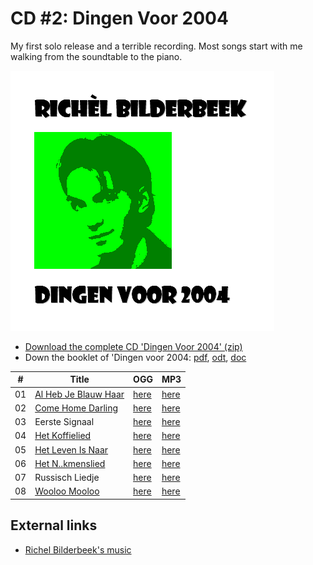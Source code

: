 # CD #2: Dingen Voor 2004

My first solo release and a terrible recording. Most songs start with me
walking from the soundtable to the piano.

![Dingen Voor 2004 coverart](CD02_Coverart.png)

 * [Download the complete CD 'Dingen Voor 2004' (zip)](CD02_All.zip)
 * Down the booklet of 'Dingen voor 2004: [pdf](CD02_Booklet.pdf), [odt](CD02_Booklet.odt), [doc](CD02_Booklet.doc)

#|Title|OGG|MP3
---|---|---|---
01 | [Al Heb Je Blauw Haar](https://github.com/richelbilderbeek/music/blob/master/AlHebJeBlauwHaar.md) | [here](CD02_01AlHebJeBlauwHaar.ogg) | [here](CD02_01AlHebJeBlauwHaar.mp3)
02 | [Come Home Darling](https://github.com/richelbilderbeek/music/blob/master/ComeHomeDarling.md) | [here](CD02_02ComeHomeDarling.ogg) | [here](CD02_02ComeHomeDarling.mp3)
03 | Eerste Signaal | [here](CD02_03EersteSignaal.ogg) | [here](CD02_03EersteSignaal.mp3)
04 | [Het Koffielied](https://github.com/richelbilderbeek/music/blob/master/HetKoffielied.md) | [here](CD02_04HetKoffielied.ogg) | [here](CD02_04HetKoffielied.mp3)
05 | [Het Leven Is Naar](https://github.com/richelbilderbeek/music/blob/master/HetLevenIsNaar.md) | [here](CD02_05HetLevenIsNaar.ogg) | [here](CD02_05HetLevenIsNaar.mp3)
06 | [Het N..kmenslied](https://github.com/richelbilderbeek/music/blob/master/HetNeukmenslied.md) | [here](CD02_06HetNeukmenslied.ogg) | [here](CD02_06HetNeukmenslied.mp3)
07 | Russisch Liedje | [here](CD02_07RussischLiedje.ogg) | [here](CD02_07RussischLiedje.mp3)
08 | [Wooloo Mooloo](https://github.com/richelbilderbeek/music/blob/master/WoolooMooloo.md) | [here](CD02_08WoolooMooloo.ogg) | [here](CD02_08WoolooMooloo.mp3)

## External links

 * [Richel Bilderbeek's music](https://github.com/richelbilderbeek/music)
